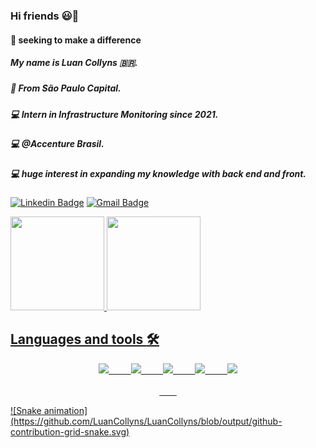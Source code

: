 ### Hi friends 😃👋

<!--
**LuanCollyns/LuanCollyns** is a ✨ _special_ ✨ repository because its `README.md` (this file) appears on your GitHub profile.

Here are some ideas to get you started:

- 🔭 My name is Luan Collyns 🇧🇷 ...
- 🌱 I’m currently learning ...
- 👯 I’m looking to collaborate on ...
- 🤔 I’m looking for help with ...
- 💬 Ask me about ...
- 📫 How to reach me: ...
- 😄 Pronouns: ...
- ⚡ Fun fact: ...
-->


#### 🧠 seeking to make a difference
##### My name is Luan Collyns 🇧🇷.
##### 📍 From São Paulo Capital.
##### 💻 Intern in Infrastructure Monitoring since 2021.
##### 💻 @Accenture Brasil.
##### 💻 huge interest in expanding my knowledge with back end and front.


[![Linkedin Badge](https://img.shields.io/badge/-Luan%20Collyns-6633cc?style=flat-square&logo=Linkedin&logoColor=white&link=https://www.linkedin.com/in/luan-collyns-0b313a1a0)](https://www.linkedin.com/in/luan-collyns-0b313a1a0)
[![Gmail Badge](https://img.shields.io/badge/-luancollyns90@gmail.com-6633cc?style=flat-square&logo=Gmail&logoColor=white&link=mailto:luancollyns90@gmail.com)](luancollyns90@gmail.com)

<div>
  <a href="https://github.com/lucasgfelix">
  <img height="150em" src="https://github-readme-stats.vercel.app/api?username=LuanCollyns&show_icons=true&theme=dracula&include_all_commits=true&count_private=true"/>
  <img height="150em" src="https://github-readme-stats.vercel.app/api/top-langs/?username=LuanCollyns&layout=compact&langs_count=16&theme=dracula"/>
</div>
  
  
  ## Languages and tools :hammer_and_wrench:

<p align="center">    
    <img src="https://img.shields.io/badge/HTML5-E34F26?style=for-the-badge&logo=html5&logoColor=white">  
    &nbsp;&nbsp;&nbsp;&nbsp;&nbsp;&nbsp;&nbsp;
    <img src="https://img.shields.io/badge/CSS3-1572B6?style=for-the-badge&logo=css3&logoColor=white">
    &nbsp;&nbsp;&nbsp;&nbsp;&nbsp;&nbsp;&nbsp;
    <img src="https://img.shields.io/badge/JavaScript-323330?style=for-the-badge&logo=javascript&logoColor=F7DF1E">
    &nbsp;&nbsp;&nbsp;&nbsp;&nbsp;&nbsp;&nbsp;
    <img src="https://img.shields.io/badge/Java-ED8B00?style=for-the-badge&logo=java&logoColor=white">
    &nbsp;&nbsp;&nbsp;&nbsp;&nbsp;&nbsp;&nbsp;
    <img src="https://img.shields.io/badge/MySQL-00000F?style=for-the-badge&logo=mysql&logoColor=white"><br><br>
    &nbsp;&nbsp;&nbsp;&nbsp;&nbsp;&nbsp;&nbsp;
</p>
![Snake animation](https://github.com/LuanCollyns/LuanCollyns/blob/output/github-contribution-grid-snake.svg)


